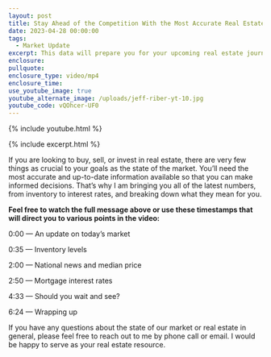 ```yaml
---
layout: post
title: Stay Ahead of the Competition With the Most Accurate Real Estate Market Update
date: 2023-04-28 00:00:00
tags:
  - Market Update
excerpt: This data will prepare you for your upcoming real estate journey.
enclosure:
pullquote:
enclosure_type: video/mp4
enclosure_time:
use_youtube_image: true
youtube_alternate_image: /uploads/jeff-riber-yt-10.jpg
youtube_code: vQOhcer-UF0
---
```

{% include youtube.html %}

{% include excerpt.html %}

If you are looking to buy, sell, or invest in real estate, there are very few things as crucial to your goals as the state of the market. You’ll need the most accurate and up-to-date information available so that you can make informed decisions. That’s why I am bringing you all of the latest numbers, from inventory to interest rates, and breaking down what they mean for you.

**Feel free to watch the full message above or use these timestamps that will direct you to various points in the video:**

0:00 — An update on today’s market

0:35 — Inventory levels

2:00 — National news and median price

2:50 — Mortgage interest rates

4:33 — Should you wait and see?

6:24 — Wrapping up

If you have any questions about the state of our market or real estate in general, please feel free to reach out to me by phone call or email. I would be happy to serve as your real estate resource.
